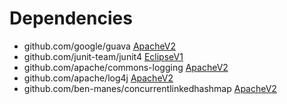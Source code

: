 Dependencies
============

* github.com/google/guava [ApacheV2](https://github.com/google/guava/blob/master/COPYING)
* github.com/junit-team/junit4 [EclipseV1](https://junit.org/junit4/license.html)
* github.com/apache/commons-logging [ApacheV2](https://github.com/apache/commons-logging/blob/trunk/LICENSE.txt)
* github.com/apache/log4j [ApacheV2](https://github.com/apache/log4j/blob/trunk/LICENSE)
* github.com/ben-manes/concurrentlinkedhashmap [ApacheV2](https://github.com/ben-manes/concurrentlinkedhashmap/blob/master/LICENSE)
